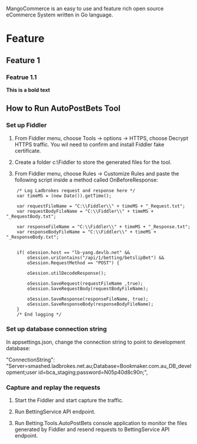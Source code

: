 MangoCommerce is an easy to use and feature rich open source eCommerce System written in Go language. 

# Feature
## Feature 1
### Featrue 1.1

**This is a bold text**


## How to Run AutoPostBets Tool

### Set up Fiddler

1. From Fiddler menu, choose Tools -> options -> HTTPS, choose Decrypt HTTPS traffic. You wil need to confirm and install Fiddler fake certificate.

2. Create a folder c:\Fiddler to store the generated files for the tool.

3. From Fiddler menu, choose Rules -> Customize Rules and paste the following script inside a method called OnBeforeResponse:

```
	/* Log Ladbrokes request and response here */
	var timeMS = (new Date()).getTime();

	var requestFileName = "C:\\Fiddler\\" + timeMS + "_Request.txt";
	var requestBodyFileName = "C:\\Fiddler\\" + timeMS + "_RequestBody.txt";
		
	var responseFileName = "C:\\Fiddler\\" + timeMS + "_Response.txt";
	var responseBodyFileName = "C:\\Fiddler\\" + timeMS + "_ResponseBody.txt";
		

	if( oSession.host == "lb-yang.devlb.net" && 
		oSession.uriContains("/api/1/betting/betslipBet") && 
		oSession.RequestMethod == "POST") { 
			
		oSession.utilDecodeResponse(); 
			
		oSession.SaveRequest(requestFileName ,true); 
		oSession.SaveRequestBody(requestBodyFileName); 
			
		oSession.SaveResponse(responseFileName, true);
		oSession.SaveResponseBody(responseBodyFileName);
	}
	/* End logging */

```

### Set up database connection string

In appsettings.json, change the connection string to point to development database:

  "ConnectionString": "Server=smashed.ladbrokes.net.au;Database=Bookmaker.com.au_DB_development;user id=bca_staging;password=N05p40d8c90n;",

### Capture and replay the requests

1. Start the Fiddler and start capture the traffic.

2. Run BettingService API endpoint.

3. Run Betting.Tools.AutoPostBets console application to monitor the files generated by Fiddler and resend requests to BettingService API endpoint.


